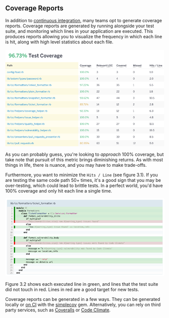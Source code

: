 ## Coverage Reports

In addition to [continuous integration](#continuous-integration), many teams opt
to generate coverage reports. Coverage reports are generated by running
alongside your test suite, and monitoring which lines in your application are
executed. This produces reports allowing you to visualize the frequency in which
each line is hit, along with high level statistics about each file.

![High Level Coverage Report](../images/coverage-report-index.png)

As you can probably guess, you're looking to _approach_ 100% coverage, but take
note that pursuit of this metric brings diminishing returns. As with most things
in life, there is nuance, and you may have to make trade-offs.

Furthermore, you want to minimize the `Hits / Line` (see figure 3.1). If you are
testing the same code path 50+ times, it's a good sign that you may be
over-testing, which could lead to brittle tests. In a perfect world, you'd have
100% coverage and only hit each line a single time.

![Coverage Report For File](../images/coverage-report-show.png)

Figure 3.2 shows each executed line in green, and lines that the test suite did
not touch in red. Lines in red are a good target for new tests.

Coverage reports can be generated in a few ways. They can be generated locally
or [on CI](https://circleci.com/docs/code-coverage/) with the
[simplecov](https://github.com/colszowka/simplecov) gem. Alternatively, you can
rely on third party services, such as [Coveralls](https://coveralls.io/) or
[Code Climate](https://codeclimate.com/).
